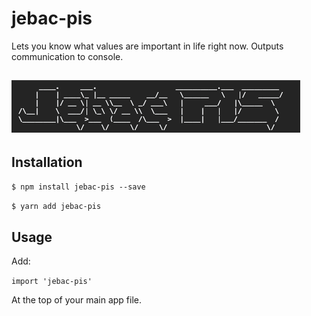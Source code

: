 # jebac-pis
Lets you know what values are important in life right now.
Outputs communication to console.

!["Jebać PIS"](assets/readme_main.png)
---
## Installation

``$ npm install jebac-pis --save``

``$ yarn add jebac-pis``

## Usage
Add:

``import 'jebac-pis'``

At the top of your main app file.
